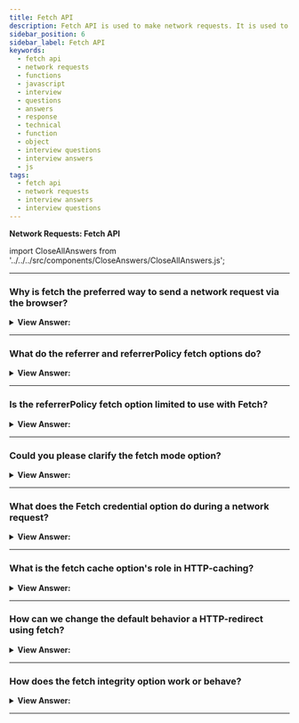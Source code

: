 ```yaml
---
title: Fetch API
description: Fetch API is used to make network requests. It is used to make GET, POST, PUT, DELETE, and PATCH network requests. JavaScript Frontend Phone Interview Questions
sidebar_position: 6
sidebar_label: Fetch API
keywords:
  - fetch api
  - network requests
  - functions
  - javascript
  - interview
  - questions
  - answers
  - response
  - technical
  - function
  - object
  - interview questions
  - interview answers
  - js
tags:
  - fetch api
  - network requests
  - interview answers
  - interview questions
---
```


<head>
  <title>Fetch API | JavaScript Frontend Phone Interview Questions</title>
</head>

**Network Requests: Fetch API**

import CloseAllAnswers from '../../../src/components/CloseAnswers/CloseAllAnswers.js';

<CloseAllAnswers />

---

### Why is fetch the preferred way to send a network request via the browser?

<details>
  <summary><strong>View Answer:</strong></summary>
  <div>
  <div><strong>Interview Response:</strong> Beyond the Fetch getting built on the Promise Object. Fetch is easy to implement compared to other methods used to send a network request, like Ajax. The WebSocket object is more appropriate than fetch if you also want to interact (bi-directional) with the server. Fetch offers a great simplicity to load content on a page in other cases. Fetch also has many fetch options, including referrer, referrerPolicy, mode, and other options.
    </div><br />
  <div><strong className="codeExample">Code Example:</strong><br /><br />

  <div></div>

```js
let promise = fetch(url, {
  method: "GET", // POST, PUT, DELETE, etc.
  headers: {
    // the content type header value is usually auto-set
    // depending on the request body
    "Content-Type": "text/plain;charset=UTF-8"
  },
  body: undefined // string, FormData, Blob, BufferSource, or URLSearchParams
  referrer: "about:client", // or "" to send no Referer header,
  // or an url from the current origin
  referrerPolicy: "no-referrer-when-downgrade", // no-referrer, origin, same-origin...
  mode: "cors", // same-origin, no-cors
  credentials: "same-origin", // omit, include
  cache: "default", // no-store, reload, no-cache, force-cache, or only-if-cached
  redirect: "follow", // manual, error
  integrity: "", // a hash, like "sha256-abcdef1234567890"
  keepalive: false, // true
  signal: undefined, // AbortController to abort request
  window: window // null
});
```

  </div>
  </div>
</details>

---

### What do the referrer and referrerPolicy fetch options do?

<details>
  <summary><strong>View Answer:</strong></summary>
  <div>
  <div><strong>Interview Response:</strong> The referrer and referrerPolicy options govern how the fetch options object sets the HTTP Referrer header. Usually, that header is set automatically and contains the URL of the page that made the request. In most scenarios, it is not essential; sometimes, it makes sense to remove or shorten it for security purposes. The referrer option allows us to set any Referrer (within the current origin) or remove it and the referrerPolicy option sets general rules for the referrer.
    </div><br />
  <div><strong className="codeExample">Code Example:</strong><br /><br />

  <div></div>

```js
// To send no referer, set an empty string:
fetch('/page', {
  referrer: '', // no Referer header
});

// To set another url within the current origin:
fetch('/page', {
  // assuming we're on https://javascript.info
  // we can set any Referer header, but only within the current origin
  referrer: 'https://javascript.info/anotherpage',
});
```

  </div>
  </div>
</details>

---

### Is the referrerPolicy fetch option limited to use with Fetch?

<details>
  <summary><strong>View Answer:</strong></summary>
  <div>
  <div><strong>Interview Response:</strong> No, the referrer-policy described in the specification is not just for fetch, but more global. It is possible to set the default policy for the whole page using the Referrer-Policy HTTP header, or per-link, with &#8249;a rel="noreferrer"&#8250;.
    </div>
  </div>
</details>

---

### Could you please clarify the fetch mode option?

<details>
  <summary><strong>View Answer:</strong></summary>
  <div>
  <div><strong>Interview Response:</strong> The mode option is a safeguard that prevents occasional cross-origin requests. It has three parameters, including cors, same-origin, and no-cors. The cors parameter is the default state which allows cross-origin requests. The same-origin parameter only allows requests from the origin. When the same-origin sets, all cross-origin requests are forbidden. The no-cors parameter only allows safe cross-origin requests. The mode option may be helpful when the URL for fetch comes from a 3rd-party, and we want a “power off switch” to limit cross-origin capabilities.
    </div>
  </div>
</details>

---

### What does the Fetch credential option do during a network request?

<details>
  <summary><strong>View Answer:</strong></summary>
  <div>
  <div><strong>Interview Response:</strong> The credentials option specifies whether fetch should send cookies and HTTP-Authorization headers with the request. It has three parameters, including same-origin, include, and omit. The same-origin parameter is the default setting used only to send user credentials if the URL is on the same origin as the calling script. The include parameter gets used if we always want to send user credentials, even for cross-origin calls. (We should note that include requires Accept-Control-Allow-Credentials from the cross-origin server for JavaScript to access the response.). The omit parameter gets used when we do not want to send or receive cookies. This behavior is like XHR’s withCredentials flag, but with three available values instead of two.
    </div><br />
  <div><strong className="codeExample">Code Example:</strong><br /><br />

  <div></div>

```js
var myRequest = new Request('flowers.jpg');
var myCred = myRequest.credentials; // returns "same-origin" by default
```

  </div>
  </div>
</details>

---

### What is the fetch cache option's role in HTTP-caching?

<details>
  <summary><strong>View Answer:</strong></summary>
  <div>
  <div><strong>Interview Response:</strong> By default, fetch requests make use of standard HTTP-caching. It respects the Expires and Cache-Control headers, sends If-Modified-Since, and other options. Just like the behavior of a regular HTTP-request. The cache option allows us to ignore HTTP-cache or fine-tune its usage.
    </div>
  </div>
</details>

---

### How can we change the default behavior a HTTP-redirect using fetch?

<details>
  <summary><strong>View Answer:</strong></summary>
  <div>
  <div><strong>Interview Response:</strong> Normally, fetch transparently follows HTTP-redirects such as 301, 302, but there are more in the specification. The fetch redirect option allows us to tweak or modify the HTTP-behavior. Redirect's contains three redirect modification parameters: follow, error, and manual. The default value for the “follow” option transparently follows HTTP-redirects. In the case of an HTTP-redirect, the error argument returns an error, and the manual argument allows us to process HTTP-redirects manually. In the event of a redirect, we receive a specific response object containing the response. type="opaqueredirect" and zeroed/empty status and most other properties.
    </div>
  </div>
</details>

---

### How does the fetch integrity option work or behave?

<details>
  <summary><strong>View Answer:</strong></summary>
  <div>
  <div><strong>Interview Response:</strong> The integrity option allows to check if the response matches the known-ahead checksum. The specification's supported hash functions are SHA-256, SHA-384, and SHA-512. There might be others, depending on the browser. For example, we are downloading a file, and we know that is SHA-256 checksum is “abcdef” (an actual checksum is more extended, of course). Fetch calculates SHA-256 on its own and compares it with our string. In case of a mismatch, an error triggers.
    </div><br />
  <div><strong className="codeExample">Code Example:</strong><br /><br />

  <div></div>

```js
fetch('http://site.com/file', {
  integrity: 'sha256-abcdef',
});
```

  </div>
  </div>
</details>

---

